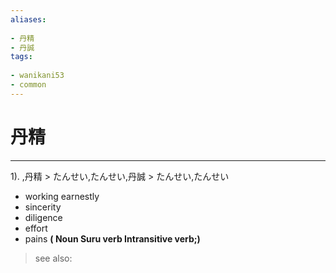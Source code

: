 ```yaml
---
aliases:
    
- 丹精
- 丹誠
tags:
    
- wanikani53
- common
---
```


# 丹精
---
1).
,丹精 > たんせい,たんせい,丹誠 > たんせい,たんせい

- working earnestly
- sincerity
- diligence
- effort
- pains
**( Noun Suru verb Intransitive verb;)**
> see also: 
            